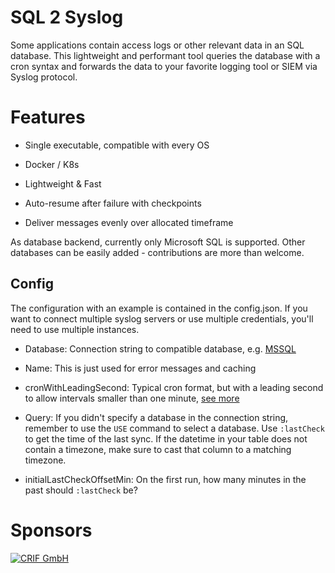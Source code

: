 # SQL 2 Syslog

Some applications contain access logs or other relevant data in an SQL database. This lightweight and performant tool queries the database with a cron syntax and forwards the data to your favorite logging tool or SIEM via Syslog protocol.

# Features

- Single executable, compatible with every OS

- Docker / K8s

- Lightweight & Fast

- Auto-resume after failure with checkpoints

- Deliver messages evenly over allocated timeframe

As database backend, currently only Microsoft SQL is supported. Other databases can be easily added - contributions are more than welcome.

## Config

The configuration with an example is contained in the config.json. If you want to connect multiple syslog servers or use multiple credentials, you'll need to use multiple instances.

- Database: Connection string to compatible database, e.g. [MSSQL](https://github.com/microsoft/go-mssqldb)

- Name: This is just used for error messages and caching

- cronWithLeadingSecond: Typical cron format, but with a leading second to allow intervals smaller than one minute, [see more](https://pkg.go.dev/github.com/robfig/cron/v3#section-readme)

- Query: If you didn't specify a database in the connection string, remember to use the `USE` command to select a database. Use `:lastCheck` to get the time of the last sync. If the datetime in your table does not contain a timezone, make sure to cast that column to a matching timezone.

- initialLastCheckOffsetMin: On the first run, how many minutes in the past should `:lastCheck` be?

# Sponsors

[![CRIF GmbH](https://www.crif.de/media/2447/crif_tagline.jpg)](https://careers.crif.com/search/?optionsFacetsDD_country=DE)
